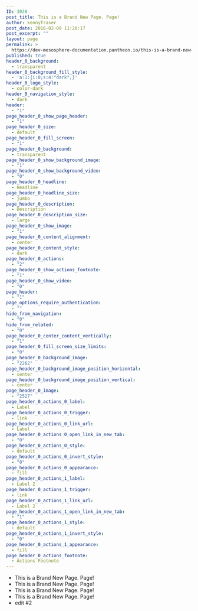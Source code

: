 ```yaml
---
ID: 3038
post_title: This is a Brand New Page. Page!
author: kennyfraser
post_date: 2016-02-09 11:26:17
post_excerpt: ""
layout: page
permalink: >
  https://dev-mesosphere-documentation.pantheon.io/this-is-a-brand-new-page-page/
published: true
header_0_background:
  - transparent
header_0_background_fill_style:
  - 'a:1:{i:0;s:4:"dark";}'
header_0_logo_style:
  - color-dark
header_0_navigation_style:
  - dark
header:
  - "1"
page_header_0_show_page_header:
  - "1"
page_header_0_size:
  - default
page_header_0_fill_screen:
  - "1"
page_header_0_background:
  - transparent
page_header_0_show_background_image:
  - "1"
page_header_0_show_background_video:
  - "0"
page_header_0_headline:
  - Headline
page_header_0_headline_size:
  - jumbo
page_header_0_description:
  - Description
page_header_0_description_size:
  - large
page_header_0_show_image:
  - "1"
page_header_0_content_alignment:
  - center
page_header_0_content_style:
  - dark
page_header_0_actions:
  - "2"
page_header_0_show_actions_footnote:
  - "1"
page_header_0_show_video:
  - "0"
page_header:
  - "1"
page_options_require_authentication:
  - ""
hide_from_navigation:
  - "0"
hide_from_related:
  - "0"
page_header_0_center_content_vertically:
  - "1"
page_header_0_fill_screen_size_limits:
  - "0"
page_header_0_background_image:
  - "2262"
page_header_0_background_image_position_horizontal:
  - center
page_header_0_background_image_position_vertical:
  - center
page_header_0_image:
  - "2527"
page_header_0_actions_0_label:
  - Label
page_header_0_actions_0_trigger:
  - link
page_header_0_actions_0_link_url:
  - Label
page_header_0_actions_0_open_link_in_new_tab:
  - "0"
page_header_0_actions_0_style:
  - default
page_header_0_actions_0_invert_style:
  - "0"
page_header_0_actions_0_appearance:
  - fill
page_header_0_actions_1_label:
  - Label 2
page_header_0_actions_1_trigger:
  - link
page_header_0_actions_1_link_url:
  - Label 2
page_header_0_actions_1_open_link_in_new_tab:
  - "1"
page_header_0_actions_1_style:
  - default
page_header_0_actions_1_invert_style:
  - "0"
page_header_0_actions_1_appearance:
  - fill
page_header_0_actions_footnote:
  - Actions Footnote
---
```

*   This is a Brand New Page. Page!
*   This is a Brand New Page. Page!
*   This is a Brand New Page. Page!
*   This is a Brand New Page. Page!
*   edit #2